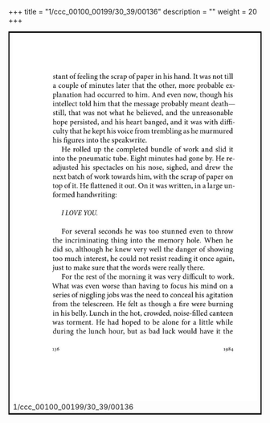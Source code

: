 +++
title = "1/ccc_00100_00199/30_39/00136"
description = ""
weight = 20
+++

<table style="border:2px solid black;max-width:800px;max-height:800px;" 
><tr><td>
<img class="center-fit-jpg"
src="/jpg_/out_jpg_1984__136.jpg">
1/ccc_00100_00199/30_39/00136
</img></td></tr></table>
